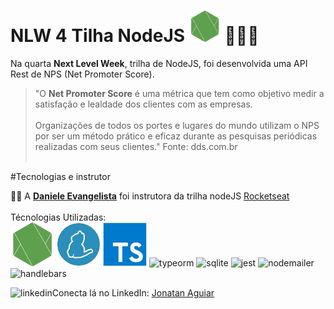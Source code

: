 # NLW 4 Tilha NodeJS <img src="https://github.com/devicons/devicon/blob/master/icons/nodejs/nodejs-plain.svg" alt="node" width="50" height="50"/> 🚀👨‍💻

Na quarta **Next Level Week**, trilha de NodeJS, foi desenvolvida uma API Rest de NPS (Net Promoter Score).

> "O **Net Promoter Score** é uma métrica que tem como objetivo medir a satisfação e lealdade dos clientes com as empresas.<br/> <br/> 
Organizações de todos os portes e lugares do mundo utilizam o NPS por ser um método prático e eficaz durante as pesquisas periódicas realizadas com seus clientes."
Fonte: dds.com.br
<br/> <br/>

#Tecnologias e instrutor

👩‍💻 A **[Daniele Evangelista](https://www.linkedin.com/in/daniele-leão-evangelista-5540ab25/)** foi instrutora da trilha nodeJS [Rocketseat](https://rocketseat.com.br/)
<br/><br/>
Técnologias Utilizadas: <br/>
<img src="https://github.com/devicons/devicon/blob/master/icons/nodejs/nodejs-plain.svg" alt="node" width="70" height="70"/>
<img src="https://github.com/devicons/devicon/blob/master/icons/yarn/yarn-original.svg" alt="yarn" width="70" height="70"/>
<img src="https://github.com/devicons/devicon/blob/master/icons/typescript/typescript-original.svg" alt="typescript" width="70" height="70"/>
<img src="https://avatars.githubusercontent.com/u/20165699?s=400&v=4" alt="typeorm" width="70" height="70"/>
<img src="https://upload.wikimedia.org/wikipedia/commons/thumb/9/97/Sqlite-square-icon.svg/1200px-Sqlite-square-icon.svg.png" alt="sqlite" width="70" height="70"/>
<img src="https://jestjs.io/img/jest.png" alt="jest" width="70" height="70"/>
<img src="https://raw.githubusercontent.com/nodemailer/nodemailer/master/assets/nm_logo_200x136.png" alt="nodemailer" width="70" height="70"/>
<img src="https://handlebarsjs.com/images/handlebars_logo.png" alt="handlebars" width="70" height="70"/>


<p>    
<img src="https://pngimg.com/uploads/linkedIn/linkedIn_PNG38.png" alt="linkedin" width="30" height="30"/>Conecta lá no LinkedIn: <a href="https://www.linkedin.com/in/jkdeaguiar/">Jonatan Aguiar</a>
</p>
